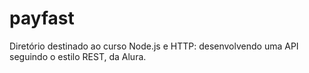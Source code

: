 # payfast
Diretório destinado ao curso Node.js e HTTP: desenvolvendo uma API seguindo o estilo REST, da Alura.
